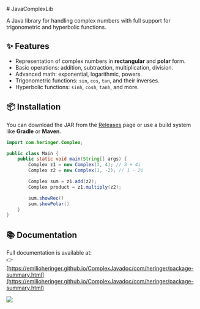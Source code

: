 ﻿﻿# JavaComplexLib

A Java library for handling complex numbers with full support for trigonometric and hyperbolic functions.

## ✨ Features

- Representation of complex numbers in **rectangular** and **polar** form.
- Basic operations: addition, subtraction, multiplication, division.
- Advanced math: exponential, logarithmic, powers.
- Trigonometric functions: `sin`, `cos`, `tan`, and their inverses.
- Hyperbolic functions: `sinh`, `cosh`, `tanh`, and more.

## 📦 Installation

You can download the JAR from the [Releases](https://github.com/emilioheringer/JavaComplexLib/releases) page or use a build system like **Gradle** or **Maven**.


```java
import com.heringer.Complex;

public class Main {
    public static void main(String[] args) {
        Complex z1 = new Complex(3, 4); // 3 + 4i
        Complex z2 = new Complex(1, -2); // 1 - 2i

        Complex sum = z1.add(z2);
        Complex product = z1.multiply(z2);

        sum.showRec()
        sum.showPolar()
    }
}
```

## 📚 Documentation

Full documentation is available at:  
👉 [https://emilioheringer.github.io/ComplexJavadoc/com/heringer/package-summary.html](https://emilioheringer.github.io/ComplexJavadoc/com/heringer/package-summary.html)

[![](https://jitpack.io/v/emilioheringer/JavaComplexLib.svg)](https://jitpack.io/#emilioheringer/JavaComplexLib)
